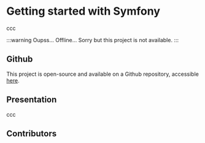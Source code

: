 <script setup>
import { VPTeamMembers } from 'vitepress/theme'

const additionalsMembers = []

const members = [
	...additionalsMembers,
  {
		avatar: "https://github.com/AlxisHenry.png",
		name: "Alexis Henry",
		title: "Contributor",
		links: [
			{ icon: "github", link: "https://github.com/Alxishenry" },
			{
				icon: "linkedin",
				link: "https://www.linkedin.com/in/alexishenry03",
			},
  	],
  },
];

</script>

# Getting started with Symfony <Badge type="warning" text="v1.0.0" />

ccc

:::warning Oupss... 
Offline... Sorry but this project is not available.
:::

## Github

This project is open-source and available on a Github repository, accessible [here](https://github.com/AlxisHenry/getting-started-symfony).

## Presentation

ccc

## Contributors

<VPTeamMembers size="medium" :members="members" />
